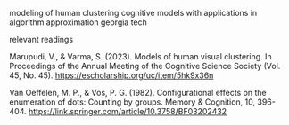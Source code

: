 modeling of human clustering cognitive models
with applications in algorithm approximation
georgia tech

relevant readings

Marupudi, V., & Varma, S. (2023). Models of human visual clustering. In Proceedings of the Annual Meeting of the Cognitive Science Society (Vol. 45, No. 45).
https://escholarship.org/uc/item/5hk9x36n

Van Oeffelen, M. P., & Vos, P. G. (1982). Configurational effects on the enumeration of dots: Counting by groups. Memory & Cognition, 10, 396-404.
https://link.springer.com/article/10.3758/BF03202432
